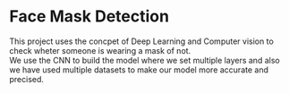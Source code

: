 <h1>Face Mask Detection</h1>
This project uses the concpet of Deep Learning and Computer vision to check wheter someone is wearing a mask of not.<br>
We use the CNN to build the model where we set multiple layers and also we have used multiple datasets to make our model more accurate and precised.
